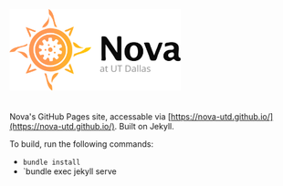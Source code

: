 [<img src="assets/res/logo.svg" width="300" />](https://nova-utd.github.io/navigator)
<br/><br/><br/>
Nova's GitHub Pages site, accessable via [https://nova-utd.github.io/](https://nova-utd.github.io/). Built on Jekyll.


To build, run the following commands:
- `bundle install`
- `bundle exec jekyll serve